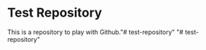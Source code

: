 # Test Repository

This is a repository to play with Github."# test-repository" 
"# test-repository" 
